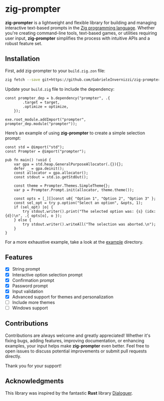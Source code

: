 # zig-prompter

**zig-prompter** is a lightweight and flexible library for building and managing interactive text-based prompts in the [Zig programming language](https://ziglang.org/). Whether you're creating command-line tools, text-based games, or utilities requiring user input, **zig-prompter** simplifies the process with intuitive APIs and a robust feature set.

## Installation

First, add zig-prompter to your `build.zig.zon` file:
```bash
zig fetch --save git+https://github.com/GabrieleInvernizzi/zig-prompter/
```

Update your `build.zig` file to include the dependency:
```zig
const prompter_dep = b.dependency("prompter", .{
        .target = target,
        .optimize = optimize,
    });

exe.root_module.addImport("prompter", prompter_dep.module("prompter"));
```

Here’s an example of using **zig-prompter** to create a simple selection prompt:
```zig
const std = @import("std");
const Prompter = @import("prompter");

pub fn main() !void {
    var gpa = std.heap.GeneralPurposeAllocator(.{}){};
    defer _ = gpa.deinit();
    const allocator = gpa.allocator();
    const stdout = std.io.getStdOut();

    const theme = Prompter.Themes.SimpleTheme{};
    var p = Prompter.Prompt.init(allocator, theme.theme());

    const opts = [_][]const u8{ "Option 1", "Option 2", "Option 3" };
    const sel_opt = try p.option("Select an option", &opts, 1);
    if (sel_opt) |o| {
        try stdout.writer().print("The selected option was: {s} (idx: {d})\n", .{ opts[o], o });
    } else {
        try stdout.writer().writeAll("The selection was aborted.\n");
    }
}
```

For a more exhaustive example, take a look at the [example](https://github.com/GabrieleInvernizzi/zig-prompter/tree/main/example) directory.

## Features
- [x] String prompt
- [x] Interactive option selection prompt
- [x] Confirmation prompt
- [x] Password prompt
- [x] Input validation
- [x] Advanced support for themes and personalization
- [ ] Include more themes
- [ ] Windows support

## Contributions
Contributions are always welcome and greatly appreciated! Whether it's fixing bugs, adding features, improving documentation, or enhancing examples, your input helps make **zig-prompter** even better. Feel free to open issues to discuss potential improvements or submit pull requests directly.

Thank you for your support!

## Acknowledgments  
This library was inspired by the fantastic **Rust** library [Dialoguer](https://github.com/mitsuhiko/dialoguer).
